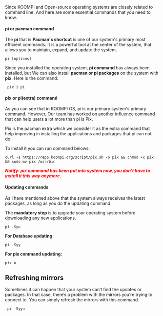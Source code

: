 Since KOOMPI and Open-source operating systems are closely related to command line. And here are some essential commands that you need to know.
#### pi or pacman command
The **pi** that is **Pacman's shortcut** is one of our system's primary most efficient commands. It is a powerful tool at the center of the system, that allows you to maintain, expand, and update the system.

```
pi [options] 
```

Since you installed the operating system, **pi command** has always been installed, but We can also install **pacman or pi packages** on the system with **pix**. Here is the command:
```
 pix i pi
```

#### pix or pi(extra) command
As you can see that in KOOMPI OS, pi is our primary system's primary command. However, Our team has worked on another influence command that can help users a lot more than pi is Pix. 

Pix is the pacman extra which we consider it as the extra command that help improving in installing the applications and packages that pi can not do.

To install it you can run command belows:
```
curl -s https://repo.koompi.org/script/pix.sh -o pix && chmod +x pix && sudo mv pix /usr/bin
```
***<p style="color:red;"> **Notify**: pix command has been put into system now, you don't have to install it this way anymore.</p>***


#### Updating commands
As I have mentioned above that the system always receives the latest packages, as long as you do the updating command.

The **mandatory step** is to upgrade your operating system before downloading any new applications.
```
pi -Syu
```
**For Database updating:**
```
pi -Syy
```
**For pix command updating:**
```
pix u
```
## Refreshing mirrors
Sometimes it can happen that your system can’t find the updates or packages. In that case, there’s a problem with the mirrors you’re trying to connect to. You can simply refresh the mirrors with this command.
```
 pi -Syyu
```
